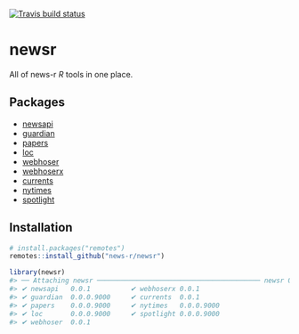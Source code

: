 <!-- README.md is generated from README.Rmd. Please edit that file -->


<!-- badges: start -->
[![Travis build status](https://travis-ci.org/news-r/newsr.svg?branch=master)](https://travis-ci.org/news-r/newsr)
<!-- badges: end -->

# newsr

All of news-r _R_ tools in one place.

## Packages

- [newsapi](https://github.com/news-r/newsapi)
- [guardian](https://github.com/news-r/guardian)
- [papers](https://github.com/news-r/papers)
- [loc](https://github.com/news-r/loc)
- [webhoser](https://github.com/news-r/webhoser)
- [webhoserx](https://github.com/news-r/webhoserx)
- [currents](https://github.com/news-r/currents)
- [nytimes](https://github.com/news-r/nytimes)
- [spotlight](https://github.com/news-r/spotlight)

## Installation


```r
# install.packages("remotes")
remotes::install_github("news-r/newsr")
```


```r
library(newsr)
#> ── Attaching newsr ───────────────────────────────────────── newsr 0.0.1 ──
#> ✔ newsapi   0.0.1          ✔ webhoserx 0.0.1     
#> ✔ guardian  0.0.0.9000     ✔ currents  0.0.1     
#> ✔ papers    0.0.0.9000     ✔ nytimes   0.0.0.9000
#> ✔ loc       0.0.0.9000     ✔ spotlight 0.0.0.9000
#> ✔ webhoser  0.0.1
```
